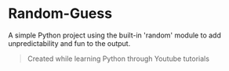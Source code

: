 # Random-Guess
A simple Python project using the built-in 'random' module to add unpredictability and fun to the output.
> Created while learning Python through Youtube tutorials
